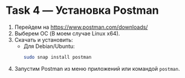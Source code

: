 # Task 4 — Установка Postman

1. Перейдем на https://www.postman.com/downloads/
2. Выберем OC (В моем случае Linux x64).
3. Скачать и установить:
   - Для Debian/Ubuntu:  
     ```bash
     sudo snap install postman
     ```
4. Запустим Postman из меню приложений или командой `postman`.
